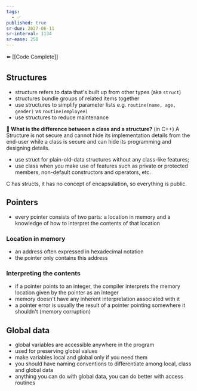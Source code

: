 ```yaml
---
tags:
  - ✅
published: true
sr-due: 2027-06-11
sr-interval: 1134
sr-ease: 250
---
```

⬅️ [[Code Complete]]

## Structures
- structure refers to data that's built up from other types (aka `struct`)
- structures bundle groups of related items together
- use structures to simplify parameter lists e.g. `routine(name, age, gender)` vs `routine(employee)`
- use structures to reduce maintenance

**🤔 What is the difference between a class and a structure?**
(in C++) A Structure is not secure and cannot hide its implementation details from the end-user while a class is secure and can hide its programming and designing details.
 - use struct for plain-old-data structures without any class-like features;
 - use class when you make use of features such as private or protected members, non-default constructors and operators, etc.

C has structs, it has no concept of encapsulation, so everything is public.

## Pointers
- every pointer consists of two parts: a location in memory and a knowledge of how to interpret the contents of that location

### Location in memory
- an address often expressed in hexadecimal notation
- the pointer only contains this address

### Interpreting the contents
- if a pointer points to an integer, the compiler interprets the memory location given by the pointer as an integer
- memory doesn't have any inherent interpretation associated with it
- a pointer error is usually the result of a pointer pointing somewhere it shouldn't (memory corruption)

## Global data
- global variables are accessible anywhere in the program
- used for preserving global values
- make variables local and global only if you need them
- you should have naming conventions to differentiate among local, class and global data
- anything you can do with global data, you can do better with access routines
